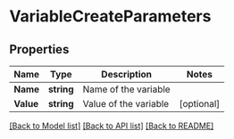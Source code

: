 # VariableCreateParameters

## Properties

Name | Type | Description | Notes
------------ | ------------- | ------------- | -------------
**Name** | **string** | Name of the variable | 
**Value** | **string** | Value of the variable | [optional] 

[[Back to Model list]](../README.md#documentation-for-models) [[Back to API list]](../README.md#documentation-for-api-endpoints) [[Back to README]](../README.md)


